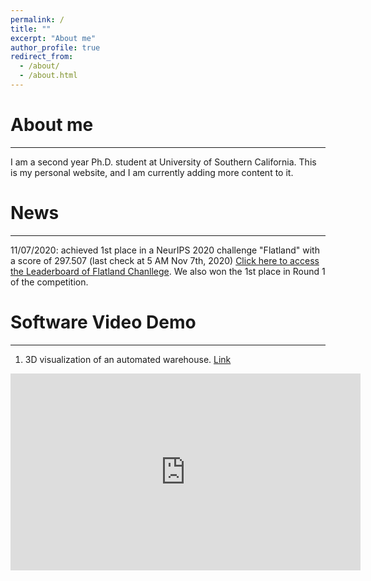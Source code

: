 ```yaml
---
permalink: /
title: ""
excerpt: "About me"
author_profile: true
redirect_from: 
  - /about/
  - /about.html
---
```


# About me

----

I am a second year Ph.D. student at University of Southern California. This is my personal website, and I am currently adding more content to it.

# News

---

11/07/2020: achieved 1st place in a NeurIPS 2020 challenge "Flatland" with a score of 297.507 (last check at 5 AM Nov 7th, 2020) [Click here to access the Leaderboard of Flatland Chanllege](https://www.aicrowd.com/challenges/neurips-2020-flatland-challenge/leaderboards). We also won the 1st place in Round 1 of the competition.



# Software Video Demo

---

1. 3D visualization of an automated warehouse. [Link](https://yizh.me/software/)

<iframe width="560" height="315" src="https://www.youtube-nocookie.com/embed/omjpT013b3s" frameborder="0" allow="accelerometer; autoplay; clipboard-write; encrypted-media; gyroscope; picture-in-picture" allowfullscreen></iframe>




